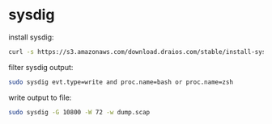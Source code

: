 # sysdig

install sysdig:
```bash
curl -s https://s3.amazonaws.com/download.draios.com/stable/install-sysdig | sudo bash
```

filter sysdig output:
```bash
sudo sysdig evt.type=write and proc.name=bash or proc.name=zsh
```

write output to file:
```bash
sudo sysdig -G 10800 -W 72 -w dump.scap
```

